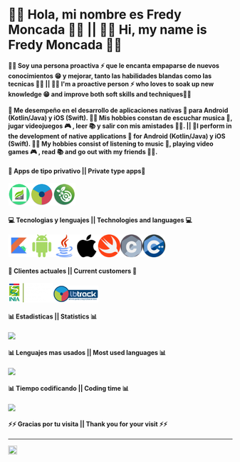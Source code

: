 # 👋🏼 Hola, mi nombre es Fredy Moncada ✌🏼 || 👋🏼 Hi, my name is Fredy Moncada ✌🏼
#### 👦🏼 Soy una persona proactiva ⚡️ que le encanta empaparse de nuevos conocimientos 😁 y mejorar, tanto las habilidades blandas como las tecnicas 🤘🏼 || 👦🏼 I'm a proactive person ⚡️ who loves to soak up new knowledge 😁 and improve both soft skills and techniques🤘🏼
#### 🔋 Me desempeño en el desarrollo de aplicaciones nativas 📱 para Android (Kotlin/Java) y iOS (Swift). 🙌🏼 Mis hobbies constan de escuchar musica 🎵, jugar videojuegos 🎮 , leer 📚 y salir con mis amistades 🕺🏼. || 🔋I perform in the development of native applications 📱 for Android (Kotlin/Java) y iOS (Swift). 🙌🏼 My hobbies consist of listening to music 🎵, playing video games 🎮 , read 📚 and go out with my friends 🕺🏼.
####
#### 📱 Apps de tipo privativo || Private type apps📱
<img src="https://github.com/TioComeGfas/TioComeGfas/blob/main/omsi.png" width=10% height=10%><img src="https://github.com/TioComeGfas/TioComeGfas/blob/main/sada.png" width=10% height=10%><img src="https://github.com/TioComeGfas/TioComeGfas/blob/main/ost.png" width=10% height=10%> 
####
#### 💻 Tecnologias y lenguajes || Technologies and languages 💻
<img src="https://raw.githubusercontent.com/TioComeGfas/TioComeGfas/feca323a2cc699910b81fac11093b8594eca40b0/kotlin.svg" width=10% height=10%><img src="https://raw.githubusercontent.com/TioComeGfas/TioComeGfas/main/android.png" width=10% height=10%><img src="https://raw.githubusercontent.com/TioComeGfas/TioComeGfas/main/java.png" width=10% height=10%><img src="https://raw.githubusercontent.com/TioComeGfas/TioComeGfas/main/apple.png" width=10% height=10%><img src="https://raw.githubusercontent.com/TioComeGfas/TioComeGfas/main/swift.png" width=10% height=10%><img src="https://github.com/TioComeGfas/TioComeGfas/blob/main/c%20(1).png" width=10% height=10%><img 
src="https://github.com/TioComeGfas/TioComeGfas/blob/main/c.png" width=10% height=10%>
####
#### 💎 Clientes actuales || Current customers 💎
<img src="https://github.com/TioComeGfas/TioComeGfas/blob/main/inia.png" width=20% height=20%><img src="https://github.com/TioComeGfas/TioComeGfas/blob/main/lb-track.jpg" width=20% height=20%>
####
#### 📊 Estadisticas || Statistics 📊
<a href="https://github.com/anuraghazra/github-readme-stats">
  <img align="center" src="https://github-readme-stats.vercel.app/api?username=TioComeGfas&count_private=true&show_icons=true&theme=buefy&include_all_commits=true&locale=es"/>
</a>

####
#### 📊 Lenguajes mas usados || Most used languages 📊
<a href="https://github.com/anuraghazra/github-readme-stats">
  <img align="center" src="https://github-readme-stats.vercel.app/api/top-langs/?username=TioComeGfas&langs_count=5&theme=buefy&locale=es&layout=compact" />
</a>

####
#### 📊 Tiempo codificando || Coding time 📊
<a href="https://github.com/anuraghazra/github-readme-stats">
  <img align="center" src="https://github-readme-stats.vercel.app/api/wakatime?username=TioComeGfas" />
</a>

#### ⚡️⚡️ Gracias por tu visita || Thank you for your visit ⚡️⚡️

***

<img align="center" src="https://media.giphy.com/media/wGEymBvo6FUlR9bbda/giphy-downsized.gif" width=20% height=20%/>
